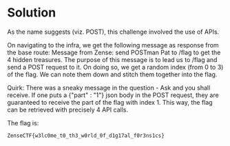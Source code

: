 # Solution

As the name suggests (viz. POST), this challenge involved the use of APIs.

On navigating to the infra, we get the following message as response from the base route: Message from Zense: send POSTman Pat to /flag to get the 4 hidden treasures. The purpose of this message is to lead us to /flag and send a POST request to it. On doing so, we get a random index (from 0 to 3) of the flag. We can note them down and stitch them together into the flag.

Quirk: There was a sneaky message in the question - Ask and you shall receive. If one puts a {"part" : "1"} json body in the POST request, they are guaranteed to receive the part of the flag with index 1. This way, the flag can be retrieved with precisely 4 API calls.

The flag is:

```
ZenseCTF{w3lc0me_t0_th3_w0rld_0f_d1g17al_f0r3ns1cs}
```